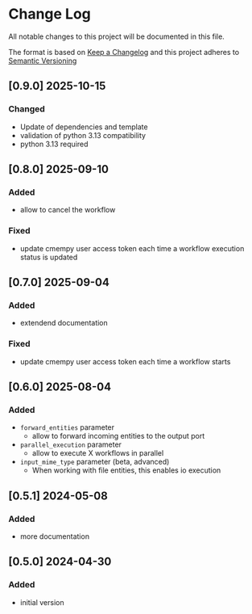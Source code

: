 <!-- markdownlint-disable MD012 MD013 MD024 MD033 -->
# Change Log

All notable changes to this project will be documented in this file.

The format is based on [Keep a Changelog](http://keepachangelog.com/) and this project adheres to [Semantic Versioning](https://semver.org/)

## [0.9.0] 2025-10-15

### Changed

- Update of dependencies and template
- validation of python 3.13 compatibility
- python 3.13 required


## [0.8.0] 2025-09-10

### Added

- allow to cancel the workflow

### Fixed

- update cmempy user access token each time a workflow execution status is updated


## [0.7.0] 2025-09-04

### Added

- extendend documentation

### Fixed

- update cmempy user access token each time a workflow starts


## [0.6.0] 2025-08-04

### Added

- `forward_entities` parameter
  - allow to forward incoming entities to the output port
- `parallel_execution` parameter
  - allow to execute X workflows in parallel
- `input_mime_type` parameter (beta, advanced)
  - When working with file entities, this enables io execution


## [0.5.1] 2024-05-08

### Added

- more documentation


## [0.5.0] 2024-04-30

### Added

- initial version
